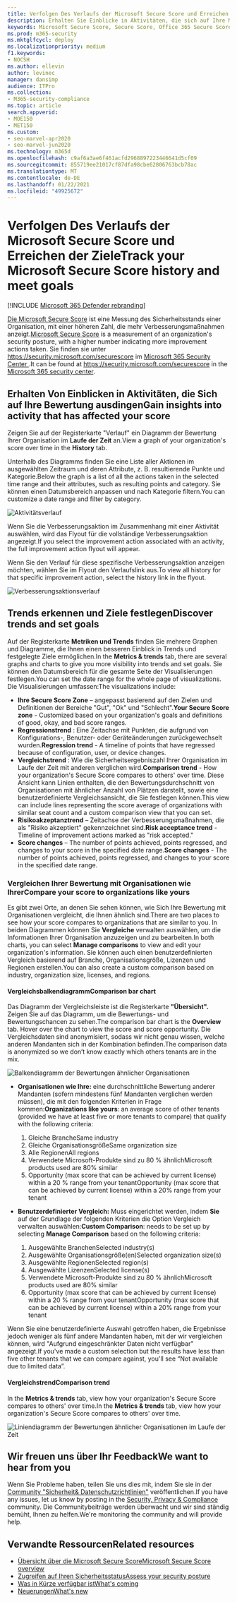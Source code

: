 ```yaml
---
title: Verfolgen Des Verlaufs der Microsoft Secure Score und Erreichen der Ziele
description: Erhalten Sie Einblicke in Aktivitäten, die sich auf Ihre Microsoft Secure Score ausdingen. Entdecken Sie Trends, und legen Sie Ziele fest.
keywords: Microsoft Secure Score, Secure Score, Office 365 Secure Score, Microsoft Security Score, Microsoft 365 Security Center, Verbesserungsmaßnahmen
ms.prod: m365-security
ms.mktglfcycl: deploy
ms.localizationpriority: medium
f1.keywords:
- NOCSH
ms.author: ellevin
author: levinec
manager: dansimp
audience: ITPro
ms.collection:
- M365-security-compliance
ms.topic: article
search.appverid:
- MOE150
- MET150
ms.custom:
- seo-marvel-apr2020
- seo-marvel-jun2020
ms.technology: m365d
ms.openlocfilehash: c9af6a3ae6f461acfd2968897223446641d5cf09
ms.sourcegitcommit: 855719ee21017cf87dfa98cbe62806763bcb78ac
ms.translationtype: MT
ms.contentlocale: de-DE
ms.lasthandoff: 01/22/2021
ms.locfileid: "49925672"
---
```

# <a name="track-your-microsoft-secure-score-history-and-meet-goals"></a><span data-ttu-id="f2e9b-105">Verfolgen Des Verlaufs der Microsoft Secure Score und Erreichen der Ziele</span><span class="sxs-lookup"><span data-stu-id="f2e9b-105">Track your Microsoft Secure Score history and meet goals</span></span>

[!INCLUDE [Microsoft 365 Defender rebranding](../includes/microsoft-defender.md)]

<span data-ttu-id="f2e9b-106">[Die Microsoft Secure Score](microsoft-secure-score.md) ist eine Messung des Sicherheitsstands einer Organisation, mit einer höheren Zahl, die mehr Verbesserungsmaßnahmen anzeigt.</span><span class="sxs-lookup"><span data-stu-id="f2e9b-106">[Microsoft Secure Score](microsoft-secure-score.md) is a measurement of an organization's security posture, with a higher number indicating more improvement actions taken.</span></span> <span data-ttu-id="f2e9b-107">Sie finden sie unter https://security.microsoft.com/securescore im [Microsoft 365 Security Center ](overview-security-center.md).</span><span class="sxs-lookup"><span data-stu-id="f2e9b-107">It can be found at https://security.microsoft.com/securescore in the [Microsoft 365 security center](overview-security-center.md).</span></span>

## <a name="gain-insights-into-activity-that-has-affected-your-score"></a><span data-ttu-id="f2e9b-108">Erhalten Von Einblicken in Aktivitäten, die Sich auf Ihre Bewertung ausdingen</span><span class="sxs-lookup"><span data-stu-id="f2e9b-108">Gain insights into activity that has affected your score</span></span>

<span data-ttu-id="f2e9b-109">Zeigen Sie auf der Registerkarte "Verlauf" ein Diagramm der Bewertung Ihrer Organisation im **Laufe der Zeit** an.</span><span class="sxs-lookup"><span data-stu-id="f2e9b-109">View a graph of your organization's score over time in the **History** tab.</span></span>

<span data-ttu-id="f2e9b-110">Unterhalb des Diagramms finden Sie eine Liste aller Aktionen im ausgewählten Zeitraum und deren Attribute, z. B. resultierende Punkte und Kategorie.</span><span class="sxs-lookup"><span data-stu-id="f2e9b-110">Below the graph is a list of all the actions taken in the selected time range and their attributes, such as resulting points and category.</span></span> <span data-ttu-id="f2e9b-111">Sie können einen Datumsbereich anpassen und nach Kategorie filtern.</span><span class="sxs-lookup"><span data-stu-id="f2e9b-111">You can customize a date range and filter by category.</span></span>

![Aktivitätsverlauf](../../media/secure-score/secure-score-history-activity.png)

<span data-ttu-id="f2e9b-113">Wenn Sie die Verbesserungsaktion im Zusammenhang mit einer Aktivität auswählen, wird das Flyout für die vollständige Verbesserungsaktion angezeigt.</span><span class="sxs-lookup"><span data-stu-id="f2e9b-113">If you select the improvement action associated with an activity, the full improvement action flyout will appear.</span></span>

<span data-ttu-id="f2e9b-114">Wenn Sie den Verlauf für diese spezifische Verbesserungsaktion anzeigen möchten, wählen Sie im Flyout den Verlaufslink aus.</span><span class="sxs-lookup"><span data-stu-id="f2e9b-114">To view all history for that specific improvement action, select the history link in the flyout.</span></span>

![Verbesserungsaktionsverlauf](../../media/secure-score/secure-score-history-flyout.png)

## <a name="discover-trends-and-set-goals"></a><span data-ttu-id="f2e9b-116">Trends erkennen und Ziele festlegen</span><span class="sxs-lookup"><span data-stu-id="f2e9b-116">Discover trends and set goals</span></span>

<span data-ttu-id="f2e9b-117">Auf der Registerkarte **Metriken und Trends** finden Sie mehrere Graphen und Diagramme, die Ihnen einen besseren Einblick in Trends und festgelegte Ziele ermöglichen.</span><span class="sxs-lookup"><span data-stu-id="f2e9b-117">In the **Metrics & trends** tab, there are several graphs and charts to give you more visibility into trends and set goals.</span></span> <span data-ttu-id="f2e9b-118">Sie können den Datumsbereich für die gesamte Seite der Visualisierungen festlegen.</span><span class="sxs-lookup"><span data-stu-id="f2e9b-118">You can set the date range for the whole page of visualizations.</span></span> <span data-ttu-id="f2e9b-119">Die Visualisierungen umfassen:</span><span class="sxs-lookup"><span data-stu-id="f2e9b-119">The visualizations include:</span></span>

* <span data-ttu-id="f2e9b-120">**Ihre Secure Score Zone** – angepasst basierend auf den Zielen und Definitionen der Bereiche "Gut", "Ok" und "Schlecht".</span><span class="sxs-lookup"><span data-stu-id="f2e9b-120">**Your Secure Score zone** - Customized based on your organization's goals and definitions of good, okay, and bad score ranges.</span></span>
* <span data-ttu-id="f2e9b-121">**Regressionstrend** : Eine Zeitachse mit Punkten, die aufgrund von Konfigurations-, Benutzer- oder Geräteänderungen zurückgewechselt wurden.</span><span class="sxs-lookup"><span data-stu-id="f2e9b-121">**Regression trend** - A timeline of points that have regressed because of configuration, user, or device changes.</span></span>  
* <span data-ttu-id="f2e9b-122">**Vergleichstrend** : Wie die Sicherheitsergebniszahl Ihrer Organisation im Laufe der Zeit mit anderen verglichen wird.</span><span class="sxs-lookup"><span data-stu-id="f2e9b-122">**Comparison trend** - How your organization's Secure Score compares to others' over time.</span></span> <span data-ttu-id="f2e9b-123">Diese Ansicht kann Linien enthalten, die den Bewertungsdurchschnitt von Organisationen mit ähnlicher Anzahl von Plätzen darstellt, sowie eine benutzerdefinierte Vergleichsansicht, die Sie festlegen können.</span><span class="sxs-lookup"><span data-stu-id="f2e9b-123">This view can include lines representing the score average of organizations with similar seat count and a custom comparison view that you can set.</span></span>
* <span data-ttu-id="f2e9b-124">**Risikoakzeptanztrend** – Zeitachse der Verbesserungsmaßnahmen, die als "Risiko akzeptiert" gekennzeichnet sind.</span><span class="sxs-lookup"><span data-stu-id="f2e9b-124">**Risk acceptance trend** - Timeline of improvement actions marked as "risk accepted."</span></span>
* <span data-ttu-id="f2e9b-125">**Score changes** – The number of points achieved, points regressed, and changes to your score in the specified date range.</span><span class="sxs-lookup"><span data-stu-id="f2e9b-125">**Score changes** - The number of points achieved, points regressed, and changes to your score in the specified date range.</span></span>

### <a name="compare-your-score-to-organizations-like-yours"></a><span data-ttu-id="f2e9b-126">Vergleichen Ihrer Bewertung mit Organisationen wie Ihrer</span><span class="sxs-lookup"><span data-stu-id="f2e9b-126">Compare your score to organizations like yours</span></span>

<span data-ttu-id="f2e9b-127">Es gibt zwei Orte, an denen Sie sehen können, wie Sich Ihre Bewertung mit Organisationen vergleicht, die Ihnen ähnlich sind.</span><span class="sxs-lookup"><span data-stu-id="f2e9b-127">There are two places to see how your score compares to organizations that are similar to you.</span></span> <span data-ttu-id="f2e9b-128">In beiden Diagrammen können Sie **Vergleiche** verwalten auswählen, um die Informationen Ihrer Organisation anzuzeigen und zu bearbeiten.</span><span class="sxs-lookup"><span data-stu-id="f2e9b-128">In both charts, you can select **Manage comparisons** to view and edit your organization's information.</span></span> <span data-ttu-id="f2e9b-129">Sie können auch einen benutzerdefinierten Vergleich basierend auf Branche, Organisationsgröße, Lizenzen und Regionen erstellen.</span><span class="sxs-lookup"><span data-stu-id="f2e9b-129">You can also create a custom comparison based on industry, organization size, licenses, and regions.</span></span>

#### <a name="comparison-bar-chart"></a><span data-ttu-id="f2e9b-130">Vergleichsbalkendiagramm</span><span class="sxs-lookup"><span data-stu-id="f2e9b-130">Comparison bar chart</span></span>

<span data-ttu-id="f2e9b-131">Das Diagramm der Vergleichsleiste ist die Registerkarte **"Übersicht".** Zeigen Sie auf das Diagramm, um die Bewertungs- und Bewertungschancen zu sehen.</span><span class="sxs-lookup"><span data-stu-id="f2e9b-131">The comparison bar chart is the **Overview** tab. Hover over the chart to view the score and score opportunity.</span></span> <span data-ttu-id="f2e9b-132">Die Vergleichsdaten sind anonymisiert, sodass wir nicht genau wissen, welche anderen Mandanten sich in der Kombination befinden.</span><span class="sxs-lookup"><span data-stu-id="f2e9b-132">The comparison data is anonymized so we don’t know exactly which others tenants are in the mix.</span></span>

![Balkendiagramm der Bewertungen ähnlicher Organisationen](../../media/secure-score/secure-score-comparison-bar.png)

- <span data-ttu-id="f2e9b-134">**Organisationen wie Ihre:** eine durchschnittliche Bewertung anderer Mandanten (sofern mindestens fünf Mandanten verglichen werden müssen), die mit den folgenden Kriterien in Frage kommen:</span><span class="sxs-lookup"><span data-stu-id="f2e9b-134">**Organizations like yours**: an average score of other tenants (provided we have at least five or more tenants to compare) that qualify with the following criteria:</span></span>
    1. <span data-ttu-id="f2e9b-135">Gleiche Branche</span><span class="sxs-lookup"><span data-stu-id="f2e9b-135">Same industry</span></span>
    2. <span data-ttu-id="f2e9b-136">Gleiche Organisationsgröße</span><span class="sxs-lookup"><span data-stu-id="f2e9b-136">Same organization size</span></span>
    3. <span data-ttu-id="f2e9b-137">Alle Regionen</span><span class="sxs-lookup"><span data-stu-id="f2e9b-137">All regions</span></span>
    4. <span data-ttu-id="f2e9b-138">Verwendete Microsoft-Produkte sind zu 80 % ähnlich</span><span class="sxs-lookup"><span data-stu-id="f2e9b-138">Microsoft products used are 80% similar</span></span>
    5. <span data-ttu-id="f2e9b-139">Opportunity (max score that can be achieved by current license) within a 20 % range from your tenant</span><span class="sxs-lookup"><span data-stu-id="f2e9b-139">Opportunity (max score that can be achieved by current license) within a 20% range from your tenant</span></span>

- <span data-ttu-id="f2e9b-140">**Benutzerdefinierter Vergleich:** Muss eingerichtet werden, indem **Sie** auf der Grundlage der folgenden Kriterien die Option Vergleich verwalten auswählen:</span><span class="sxs-lookup"><span data-stu-id="f2e9b-140">**Custom Comparison**: needs to be set up by selecting **Manage Comparison** based on the following criteria:</span></span>
    1. <span data-ttu-id="f2e9b-141">Ausgewählte Branchen</span><span class="sxs-lookup"><span data-stu-id="f2e9b-141">Selected industry(s)</span></span>
    2. <span data-ttu-id="f2e9b-142">Ausgewählte Organisationsgröße(en)</span><span class="sxs-lookup"><span data-stu-id="f2e9b-142">Selected organization size(s)</span></span>
    3. <span data-ttu-id="f2e9b-143">Ausgewählte Regionen</span><span class="sxs-lookup"><span data-stu-id="f2e9b-143">Selected region(s)</span></span>
    4. <span data-ttu-id="f2e9b-144">Ausgewählte Lizenzen</span><span class="sxs-lookup"><span data-stu-id="f2e9b-144">Selected license(s)</span></span>
    5. <span data-ttu-id="f2e9b-145">Verwendete Microsoft-Produkte sind zu 80 % ähnlich</span><span class="sxs-lookup"><span data-stu-id="f2e9b-145">Microsoft products used are 80% similar</span></span>
    6. <span data-ttu-id="f2e9b-146">Opportunity (max score that can be achieved by current license) within a 20 % range from your tenant</span><span class="sxs-lookup"><span data-stu-id="f2e9b-146">Opportunity (max score that can be achieved by current license) within a 20% range from your tenant</span></span>

<span data-ttu-id="f2e9b-147">Wenn Sie eine benutzerdefinierte Auswahl getroffen haben, die Ergebnisse jedoch weniger als fünf andere Mandanten haben, mit der wir vergleichen können, wird "Aufgrund eingeschränkter Daten nicht verfügbar" angezeigt.</span><span class="sxs-lookup"><span data-stu-id="f2e9b-147">If you've made a custom selection but the results have less than five other tenants that we can compare against, you'll see “Not available due to limited data”.</span></span>

#### <a name="comparison-trend"></a><span data-ttu-id="f2e9b-148">Vergleichstrend</span><span class="sxs-lookup"><span data-stu-id="f2e9b-148">Comparison trend</span></span>

<span data-ttu-id="f2e9b-149">In the **Metrics & trends** tab, view how your organization's Secure Score compares to others' over time.</span><span class="sxs-lookup"><span data-stu-id="f2e9b-149">In the **Metrics & trends** tab, view how your organization's Secure Score compares to others' over time.</span></span>

![Liniendiagramm der Bewertungen ähnlicher Organisationen im Laufe der Zeit](../../media/secure-score/secure-score-comparison-trend.png)

## <a name="we-want-to-hear-from-you"></a><span data-ttu-id="f2e9b-151">Wir freuen uns über Ihr Feedback</span><span class="sxs-lookup"><span data-stu-id="f2e9b-151">We want to hear from you</span></span>

<span data-ttu-id="f2e9b-152">Wenn Sie Probleme haben, teilen Sie uns dies mit, indem Sie sie in der [Community "Sicherheit& Datenschutzrichtlinien"](https://techcommunity.microsoft.com/t5/Security-Privacy-Compliance/bd-p/security_privacy) veröffentlichen.</span><span class="sxs-lookup"><span data-stu-id="f2e9b-152">If you have any issues, let us know by posting in the [Security, Privacy & Compliance](https://techcommunity.microsoft.com/t5/Security-Privacy-Compliance/bd-p/security_privacy) community.</span></span> <span data-ttu-id="f2e9b-153">Die Communitybeiträge werden überwacht und wir sind ständig bemüht, Ihnen zu helfen.</span><span class="sxs-lookup"><span data-stu-id="f2e9b-153">We're monitoring the community and will provide help.</span></span>

## <a name="related-resources"></a><span data-ttu-id="f2e9b-154">Verwandte Ressourcen</span><span class="sxs-lookup"><span data-stu-id="f2e9b-154">Related resources</span></span>

- [<span data-ttu-id="f2e9b-155">Übersicht über die Microsoft Secure Score</span><span class="sxs-lookup"><span data-stu-id="f2e9b-155">Microsoft Secure Score overview</span></span>](microsoft-secure-score.md)
- [<span data-ttu-id="f2e9b-156">Zugreifen auf Ihren Sicherheitsstatus</span><span class="sxs-lookup"><span data-stu-id="f2e9b-156">Assess your security posture</span></span>](microsoft-secure-score-improvement-actions.md)
- [<span data-ttu-id="f2e9b-157">Was in Kürze verfügbar ist</span><span class="sxs-lookup"><span data-stu-id="f2e9b-157">What's coming</span></span>](microsoft-secure-score-whats-coming.md)
- [<span data-ttu-id="f2e9b-158">Neuerungen</span><span class="sxs-lookup"><span data-stu-id="f2e9b-158">What's new</span></span>](microsoft-secure-score-whats-new.md)
